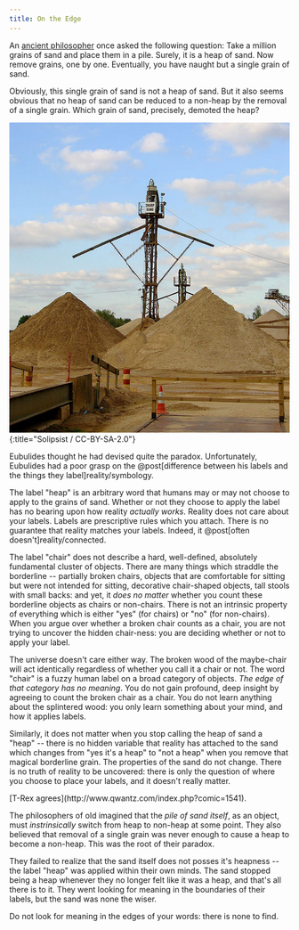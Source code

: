 ```yaml
---
title: On the Edge
---
```

An [ancient philosopher](http://en.wikipedia.org/wiki/Sorites_paradox) once asked the following question: Take a million grains of sand and place them in a pile. Surely, it is a heap of sand. Now remove grains, one by one. Eventually, you have naught but a single grain of sand.

Obviously, this single grain of sand is not a heap of sand. But it also seems obvious that no heap of sand can be reduced to a non-heap by the removal of a single grain. Which grain of sand, precisely, demoted the heap?

![Sand](/images/sand.jpg){:title="Solipsist / CC-BY-SA-2.0"}

Eubulides thought he had devised quite the paradox. Unfortunately, Eubulides had a poor grasp on the @post[difference between his labels and the things they label]reality/symbology.

The label "heap" is an arbitrary word that humans may or may not choose to apply to the grains of sand. Whether or not they choose to apply the label has no bearing upon how reality *actually works*. Reality does not care about your labels. Labels are prescriptive rules which you attach. There is no guarantee that reality matches your labels. Indeed, it @post[often doesn't]reality/connected.

The label "chair" does not describe a hard, well-defined, absolutely fundamental cluster of objects. There are many things which straddle the borderline -- partially broken chairs, objects that are comfortable for sitting but were not intended for sitting, decorative chair-shaped objects, tall stools with small backs: and yet, it *does no matter* whether you count these borderline objects as chairs or non-chairs. There is not an intrinsic property of everything which is either "yes" (for chairs) or "no" (for non-chairs). When you argue over whether a broken chair counts as a chair, you are not trying to uncover the hidden chair-ness: you are deciding whether or not to apply your label.

The universe doesn't care either way. The broken wood of the maybe-chair will act identically regardless of whether you call it a chair or not. The word "chair" is a fuzzy human label on a broad category of objects. *The edge of that category has no meaning*. You do not gain profound, deep insight by agreeing to count the broken chair as a chair. You do not learn anything about the splintered wood: you only learn something about your mind, and how it applies labels.

Similarly, it does not matter when you stop calling the heap of sand a "heap" -- there is no hidden variable that reality has attached to the sand which changes from "yes it's a heap" to "not a heap" when you remove that magical borderline grain. The properties of the sand do not change. There is no truth of reality to be uncovered: there is only the question of where you choose to place your labels, and it <span class="info" markdown="inline">doesn't really matter</span>.

<aside class="info" markdown="block">
[T-Rex agrees](http://www.qwantz.com/index.php?comic=1541).
</aside>

The philosophers of old imagined that the *pile of sand itself*, as an object, must *instrinsically* switch from heap to non-heap at some point. They also believed that removal of a single grain was never enough to cause a heap to become a non-heap. This was the root of their paradox.

They failed to realize that the sand itself does not posses it's heapness -- the label "heap" was applied within their own minds. The sand stopped being a heap whenever they no longer felt like it was a heap, and that's all there is to it. They went looking for meaning in the boundaries of their labels, but the sand was none the wiser.

Do not look for meaning in the edges of your words: there is none to find.
